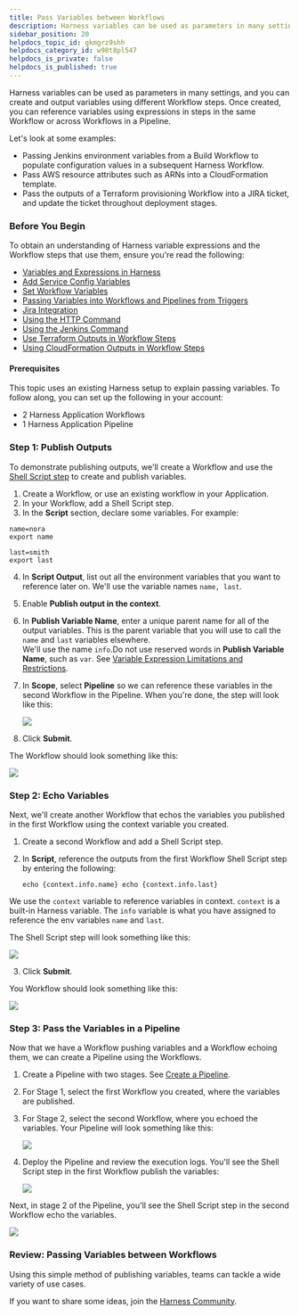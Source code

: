 ```yaml
---
title: Pass Variables between Workflows
description: Harness variables can be used as parameters in many settings, and you can create and output variables using different Workflow steps. Once created, you can reference variables using expressions in st…
sidebar_position: 20
helpdocs_topic_id: gkmgrz9shh
helpdocs_category_id: w98t8pl547
helpdocs_is_private: false
helpdocs_is_published: true
---
```


Harness variables can be used as parameters in many settings, and you can create and output variables using different Workflow steps. Once created, you can reference variables using expressions in steps in the same Workflow or across Workflows in a Pipeline.

Let's look at some examples:

* Passing Jenkins environment variables from a Build Workflow to populate configuration values in a subsequent Harness Workflow.
* Pass AWS resource attributes such as ARNs into a CloudFormation template.
* Pass the outputs of a Terraform provisioning Workflow into a JIRA ticket, and update the ticket throughout deployment stages.

### Before You Begin

To obtain an understanding of Harness variable expressions and the Workflow steps that use them, ensure you're read the following:

* [Variables and Expressions in Harness](../../../firstgen-platform/techref-category/variables/variables.md)
* [Add Service Config Variables](../setup-services/add-service-level-config-variables.md)
* [Set Workflow Variables](../workflows/add-workflow-variables-new-template.md)
* [Passing Variables into Workflows and Pipelines from Triggers](passing-variable-into-workflows.md)
* [Jira Integration](../workflows/jira-integration.md)
* [Using the HTTP Command](../workflows/using-the-http-command.md)
* [Using the Jenkins Command](../workflows/using-the-jenkins-command.md)
* [Use Terraform Outputs in Workflow Steps](../../terraform-category/use-terraform-outputs-in-workflow-steps.md)
* [Using CloudFormation Outputs in Workflow Steps](../../aws-deployments/cloudformation-category/using-cloudformation-outputs-in-workflow-steps.md)

#### Prerequisites

This topic uses an existing Harness setup to explain passing variables. To follow along, you can set up the following in your account:

* 2 Harness Application Workflows
* 1 Harness Application Pipeline

### Step 1: Publish Outputs

To demonstrate publishing outputs, we'll create a Workflow and use the [Shell Script step](../workflows/capture-shell-script-step-output.md) to create and publish variables.

1. Create a Workflow, or use an existing workflow in your Application.
2. In your Workflow, add a Shell Script step.
3. In the **Script** section, declare some variables. For example:  

```
name=nora  
export name  
  
last=smith  
export last
```
4. In **Script Output**, list out all the environment variables that you want to reference later on. We'll use the variable names `name, last`.
5. Enable **Publish output in the context**.
6. In **Publish Variable Name**, enter a unique parent name for all of the output variables. This is the parent variable that you will use to call the `name` and `last` variables elsewhere.  
We'll use the name `info`.Do not use reserved words in **Publish Variable Name**, such as `var`. See [Variable Expression Limitations and Restrictions](../../../firstgen-platform/techref-category/variables/variable-expression-name-restrictions.md).
7. In **Scope**, select **Pipeline** so we can reference these variables in the second Workflow in the Pipeline. When you're done, the step will look like this:

   ![](./static/how-to-pass-variables-between-workflows-00.png)
  
8. Click **Submit**.

The Workflow should look something like this:

![](./static/how-to-pass-variables-between-workflows-01.png)

### Step 2: Echo Variables

Next, we'll create another Workflow that echos the variables you published in the first Workflow using the context variable you created.

1. Create a second Workflow and add a Shell Script step.
2. In **Script**, reference the outputs from the first Workflow Shell Script step by entering the following:  

      ```
      echo {context.info.name} echo {context.info.last}
      ```
    
  We use the `context` variable to reference variables in context. `context` is a built-in Harness variable. The `info` variable is what you have assigned to reference the env variables `name` and `last`.  
    
  The Shell Script step will look something like this:
  
  ![](./static/how-to-pass-variables-between-workflows-02.png)

3. Click **Submit**.

You Workflow should look something like this:

![](./static/how-to-pass-variables-between-workflows-03.png)

### Step 3: Pass the Variables in a Pipeline

Now that we have a Workflow pushing variables and a Workflow echoing them, we can create a Pipeline using the Workflows.

1. Create a Pipeline with two stages. See [Create a Pipeline](../pipelines/pipeline-configuration.md).
2. For Stage 1, select the first Workflow you created, where the variables are published.
3. For Stage 2, select the second Workflow, where you echoed the variables. Your Pipeline will look something like this:

   ![](./static/how-to-pass-variables-between-workflows-04.png)


   
4. Deploy the Pipeline and review the execution logs. You'll see the Shell Script step in the first Workflow publish the variables:

   ![](./static/how-to-pass-variables-between-workflows-05.png)

  Next, in stage 2 of the Pipeline, you'll see the Shell Script step in the second Workflow echo the variables.

  ![](./static/how-to-pass-variables-between-workflows-06.png)

### Review: Passing Variables between Workflows

Using this simple method of publishing variables, teams can tackle a wide variety of use cases.

If you want to share some ideas, join the [Harness Community](http://community.harness.io/).

